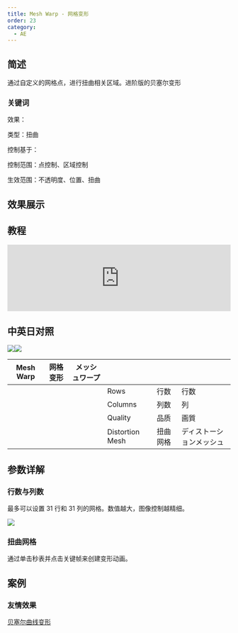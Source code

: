 ```yaml
---
title: Mesh Warp - 网格变形
order: 23
category:
  - AE
---
```


## 简述

通过自定义的网格点，进行扭曲相关区域。进阶版的贝塞尔变形

### 关键词

效果：

类型：扭曲

控制基于：

控制范围：点控制、区域控制

生效范围：不透明度、位置、扭曲

## 效果展示

## 教程

<iframe src="https://player.bilibili.com/player.html?bvid=BV1e34y1X7Vj&page=85&high_quality=1" width="100%" allowfullscreen="allowfullscreen" frameborder="0"></iframe>

## 中英日对照

![](https://mir.yuelili.com/wp-content/uploads/user/AE/effects/AE-Effects-Distort-Mesh_Warp.png)![](https://mir.yuelili.com/wp-content/uploads/user/AE/effects/AE-Effects-Distort-Mesh_Warp_cn.png)

| Mesh Warp | 网格变形 | メッシュワープ |                 |          |                          |
| --------- | -------- | -------------- | --------------- | -------- | ------------------------ |
|           |          |                | Rows            | 行数     | 行数                     |
|           |          |                | Columns         | 列数     | 列                       |
|           |          |                | Quality         | 品质     | 画質                     |
|           |          |                | Distortion Mesh | 扭曲网格 | ディストーションメッシュ |

## 参数详解

### 行数与列数

最多可以设置 31 行和 31 列的网格。数值越大，图像控制越精细。

![](https://cdn.yuelili.com/20211225012434.png)

### 扭曲网格

通过单击秒表并点击关键帧来创建变形动画。

## 案例

### 友情效果

[贝塞尔曲线变形](https://www.yuelili.com/docs/ae-effect/bezier-warp/)
